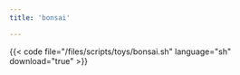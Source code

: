 ```yaml
---
title: 'bonsai'

---
```


{{< code file="/files/scripts/toys/bonsai.sh" language="sh" download="true" >}}
